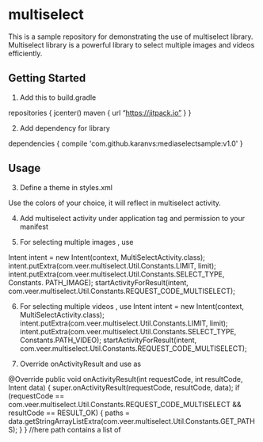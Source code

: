 # multiselect
This is a sample repository for demonstrating the use of multiselect library. 
Multiselect library is a powerful library to select multiple images and videos efficiently.

## Getting Started

1)  Add this to build.gradle

repositories
{ 
 jcenter() 
 maven 
{
 url “https://jitpack.io” 
}
}

2)  Add dependency for library

dependencies { compile 'com.github.karanvs:mediaselectsample:v1.0' }

## Usage

3)  Define a theme in styles.xml

<style name="AppTheme.NoActionBar" parent="Theme.AppCompat.Light.NoActionBar">
  <item name="colorPrimary">@color/colorPrimary</item>
  <item name="colorPrimaryDark">@color/colorPrimaryDark</item>
  <item name="colorAccent">@color/colorAccent</item>
</style>

Use the colors of your choice, it will reflect in multiselect activity.

4)  Add multiselect activity under application tag and permission to your manifest

<uses-permission android:name="android.permission.READ_EXTERNAL_STORAGE"></uses-permission>

<activity
    android:name="com.veer.multiselect.MultiSelectActivity"
    android:theme="@style/AppTheme.NoActionBar">
  <intent-filter>
    <action android:name="com.veer.multiselect.MultiSelectActivity" />
    <category android:name="android.intent.category.DEFAULT" />
  </intent-filter>
</activity>

5)  For selecting multiple images , use

Intent intent = new Intent(context, MultiSelectActivity.class);
intent.putExtra(com.veer.multiselect.Util.Constants.LIMIT, limit);
intent.putExtra(com.veer.multiselect.Util.Constants.SELECT_TYPE, Constants. PATH_IMAGE);
startActivityForResult(intent,
    com.veer.multiselect.Util.Constants.REQUEST_CODE_MULTISELECT);

6) For selecting multiple videos , use
Intent intent = new Intent(context, MultiSelectActivity.class);
intent.putExtra(com.veer.multiselect.Util.Constants.LIMIT, limit);
intent.putExtra(com.veer.multiselect.Util.Constants.SELECT_TYPE, Constants.PATH_VIDEO);
startActivityForResult(intent,
    com.veer.multiselect.Util.Constants.REQUEST_CODE_MULTISELECT);

7)  Override onActivityResult and use as

@Override public void onActivityResult(int requestCode, int resultCode, Intent data) {
  super.onActivityResult(requestCode, resultCode, data);
  if (requestCode == com.veer.multiselect.Util.Constants.REQUEST_CODE_MULTISELECT
      && resultCode == RESULT_OK) {
    paths = data.getStringArrayListExtra(com.veer.multiselect.Util.Constants.GET_PATHS);
      }
}
//here path contains a list of 

